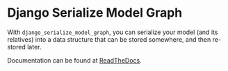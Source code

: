 Django Serialize Model Graph
============================

With `django_serialize_model_graph`, you can serialize your model (and
its relatives) into a data structure that can be stored somewhere,
and then re-stored later.

Documentation can be found at [ReadTheDocs](https://django_serialize_model_graph.readthedocs.org/en/latest/).
